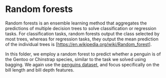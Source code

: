 # Random forests

Random forests is an ensemble learning method that aggregates the predictions of multiple decision trees to solve classification or regression tasks. For classification tasks, random forests output the class selected by most trees, whereas for regression tasks, they output the mean prediction of the individual trees is [https://en.wikipedia.org/wiki/Random_forest].

In this folder, we employ a random forest to predict whether a penguin is of the Gentoo or Chinstrap species, similar to the task we solved using bagging. We again use the [penguins dataset](https://github.com/mwaskom/seaborn-data/blob/master/penguins.csv "Title"), and focus specifically on the bill length and bill depth features.